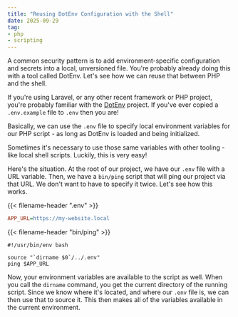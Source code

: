 ```yaml
---
title: "Reusing DotEnv Configuration with the Shell"
date: 2025-09-29
tag:
- php
- scripting
---
```

A common security pattern is to add environment-specific configuration and secrets into a local, unversioned file. You're probably already doing this with a tool called DotEnv. Let's see how we can reuse that between PHP and the shell.

<!--more-->

If you're using Laravel, or any other recent framework or PHP project, you're probably familiar with the [DotEnv](https://github.com/vlucas/phpdotenv) project. If you've ever copied a `.env.example` file to `.env` then you are!

Basically, we can use the `.env` file to specify local environment variables for our PHP script - as long as DotEnv is loaded and being initialized.

Sometimes it's necessary to use those same variables with other tooling - like local shell scripts.  Luckily, this is very easy!

Here's the situation.  At the root of our project, we have our `.env` file with a URL variable. Then, we have a `bin/ping` script that will ping our project via that URL.  We don't want to have to specify it twice.  Let's see how this works.

{{< filename-header ".env" >}}
```ini
APP_URL=https://my-website.local
```

{{< filename-header "bin/ping" >}}
```shell
#!/usr/bin/env bash

source "`dirname $0`/../.env"
ping $APP_URL
```

Now, your environment variables are available to the script as well. When you call the `dirname` command, you get the current directory of the running script. Since we know where it's located, and where our `.env` file is, we can then use that
to source it.  This then makes all of the variables available in the current environment.
